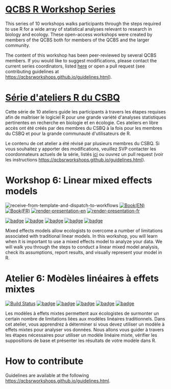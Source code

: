 # [QCBS R Workshop Series](https://wiki.qcbs.ca/r)

This series of 10 workshops walks participants through the steps required to use R for a wide array of statistical analyses relevant to research in biology and ecology. These open-access workshops were created by members of the QCBS both for members of the QCBS and the larger community.

The content of this workshop has been peer-reviewed by several QCBS members. If you would like to suggest modifications, please contact the current series coordinators, listed [here](https://wiki.qcbs.ca/r) or open a pull request (see contributing guidelines at <https://qcbsrworkshops.github.io/guidelines.html>).

# [Série d'ateliers R du CSBQ](https://wiki.qcbs.ca/r)

Cette série de 10 ateliers guide les participants à travers les étapes requises afin de maîtriser le logiciel R pour une grande variété d'analyses statistiques pertinentes en recherche en biologie et en écologie. Ces ateliers en libre accès ont été créés par des membres du CSBQ à la fois pour les membres du CSBQ et pour la grande communauté d'utilisateurs de R.

Le contenu de cet atelier a été révisé par plusieurs membres du CSBQ. Si vous souhaitez y apporter des modifications, veuillez SVP contacter les coordonnateurs actuels de la série, listés [ici](https://wiki.qcbs.ca/r) ou ouvrez un pull request (voir les instructions <https://qcbsrworkshops.github.io/guidelines.html>).

# Workshop 6: Linear mixed effects models

![receive-from-template-and-dispatch-to-workflows](https://github.com/QCBSRworkshops/workshop06/workflows/receive-from-template-and-dispatch-to-workflows/badge.svg) [![Book(EN)](https://github.com/QCBSRworkshops/workshop06/workflows/render-book-en/badge.svg)](https://qcbsrworkshops.github.io/workshop06/book-en/index.html) [![Book(FR)](https://github.com/QCBSRworkshops/workshop06/workflows/render-book-fr/badge.svg)](https://qcbsrworkshops.github.io/workshop06/book-fr/index.html) [![render-presentation-en](https://github.com/QCBSRworkshops/workshop06/workflows/render-presentation-en/badge.svg)]((https://qcbsrworkshops.github.io/workshop06/pres-en/workshop06-pres-en.html)) [![render-presentation-fr](https://github.com/QCBSRworkshops/workshop06/workflows/render-presentation-fr/badge.svg)](https://qcbsrworkshops.github.io/workshop06/pres-fr/workshop06-pres-fr.html)

[![badge](https://img.shields.io/static/v1?style=flat-square&label=repo&message=dev&color=6f42c1&logo=github)](https://github.com/QCBSRworkshops/workshop06) [![badge](https://img.shields.io/static/v1?style=flat-square&label=wiki&message=06&logo=wikipedia)](https://wiki.qcbs.ca/r_workshop6) [![badge](https://img.shields.io/static/v1?style=flat-square&label=Slides&message=06&color=red&logo=html5)](https://qcbsrworkshops.github.io/workshop06/workshop06-en/workshop06-en.html) [![badge](https://img.shields.io/static/v1?style=flat-square&label=Slides&message=06&color=red&logo=adobe-acrobat-reader)](https://qcbsrworkshops.github.io/workshop06/workshop06-en/workshop06-en.pdf) [![badge](https://img.shields.io/static/v1?style=flat-square&label=script&message=06&color=2a50b8&logo=r)](https://qcbsrworkshops.github.io/workshop06/workshop06-en/workshop06-en.R)

Mixed effects models allow ecologists to overcome a number of limitations associated with traditional linear models. In this workshop, you will learn when it is important to use a mixed effects model to analyze your data. We will walk you through the steps to conduct a linear mixed model analysis, check its assumptions, report results, and visually represent your model in R.

# Atelier 6: Modèles linéaires à effets mixtes

[![Build Status](https://img.shields.io/travis/QCBSRworkshops/workshop06/dev?style=flat-square&logo=travis)](https://travis-ci.org/QCBSRworkshops/workshop06) [![badge](https://img.shields.io/static/v1?style=flat-square&label=repo&message=dev&color=6f42c1&logo=github)](https://github.com/QCBSRworkshops/workshop06) [![badge](https://img.shields.io/static/v1?style=flat-square&label=wiki&message=06&logo=wikipedia)](https://wiki.qcbs.ca/r_atelier6) [![badge](https://img.shields.io/static/v1?style=flat-square&label=Diapos&message=06&color=red&logo=html5)](https://qcbsrworkshops.github.io/workshop06/workshop06-fr/workshop06-fr.html) [![badge](https://img.shields.io/static/v1?style=flat-square&label=Diapos&message=06&color=red&logo=adobe-acrobat-reader)](https://qcbsrworkshops.github.io/workshop06/workshop06-fr/workshop06-fr.pdf) [![badge](https://img.shields.io/static/v1?style=flat-square&label=script&message=06&color=2a50b8&logo=r)](https://qcbsrworkshops.github.io/workshop06/workshop06-fr/workshop06-fr.R)

Les modèles à effets mixtes permettent aux écologistes de surmonter un certain nombre de limitations liées aux modèles linéaires traditionnels. Dans cet atelier, vous apprendrez à déterminer si vous devez utiliser un modèle à effets mixtes pour analyser vos données. Nous allons vous guider à travers les étapes nécessaires pour utiliser un modèle linéaire mixte, vérifier les suppositions de base et présenter les résultats de votre modèle dans R.

# How to contribute

Guidelines are available at the following <https://qcbsrworkshops.github.io/guidelines.html>.

